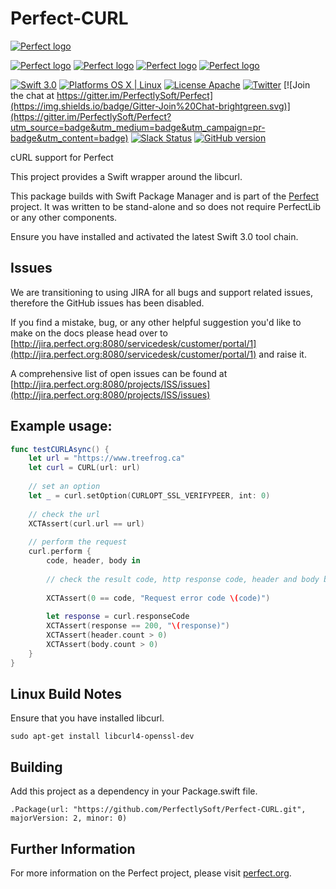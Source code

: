 # Perfect-CURL

[![Perfect logo](http://www.perfect.org/github/Perfect_GH_header_854.jpg)](http://perfect.org/get-involved.html)

[![Perfect logo](http://www.perfect.org/github/Perfect_GH_button_1_Star.jpg)](https://github.com/PerfectlySoft/Perfect)
[![Perfect logo](http://www.perfect.org/github/Perfect_GH_button_2_Git.jpg)](https://gitter.im/PerfectlySoft/Perfect)
[![Perfect logo](http://www.perfect.org/github/Perfect_GH_button_3_twit.jpg)](https://twitter.com/perfectlysoft)
[![Perfect logo](http://www.perfect.org/github/Perfect_GH_button_4_slack.jpg)](http://perfect.ly)


[![Swift 3.0](https://img.shields.io/badge/Swift-3.0-orange.svg?style=flat)](https://developer.apple.com/swift/)
[![Platforms OS X | Linux](https://img.shields.io/badge/Platforms-OS%20X%20%7C%20Linux%20-lightgray.svg?style=flat)](https://developer.apple.com/swift/)
[![License Apache](https://img.shields.io/badge/License-Apache-lightgrey.svg?style=flat)](http://perfect.org/licensing.html)
[![Twitter](https://img.shields.io/badge/Twitter-@PerfectlySoft-blue.svg?style=flat)](http://twitter.com/PerfectlySoft)
[![Join the chat at https://gitter.im/PerfectlySoft/Perfect](https://img.shields.io/badge/Gitter-Join%20Chat-brightgreen.svg)](https://gitter.im/PerfectlySoft/Perfect?utm_source=badge&utm_medium=badge&utm_campaign=pr-badge&utm_content=badge)
[![Slack Status](http://perfect.ly/badge.svg)](http://perfect.ly) [![GitHub version](https://badge.fury.io/gh/PerfectlySoft%2FPerfect-CURL.svg)](https://badge.fury.io/gh/PerfectlySoft%2FPerfect-CURL)

cURL support for Perfect



This project provides a Swift wrapper around the libcurl.

This package builds with Swift Package Manager and is part of the [Perfect](https://github.com/PerfectlySoft/Perfect) project. It was written to be stand-alone and so does not require PerfectLib or any other components.

Ensure you have installed and activated the latest Swift 3.0 tool chain.

## Issues

We are transitioning to using JIRA for all bugs and support related issues, therefore the GitHub issues has been disabled.

If you find a mistake, bug, or any other helpful suggestion you'd like to make on the docs please head over to [http://jira.perfect.org:8080/servicedesk/customer/portal/1](http://jira.perfect.org:8080/servicedesk/customer/portal/1) and raise it.

A comprehensive list of open issues can be found at [http://jira.perfect.org:8080/projects/ISS/issues](http://jira.perfect.org:8080/projects/ISS/issues)

## Example usage:

```swift
func testCURLAsync() {
    let url = "https://www.treefrog.ca"
    let curl = CURL(url: url)
    
    // set an option
    let _ = curl.setOption(CURLOPT_SSL_VERIFYPEER, int: 0)
    
    // check the url
    XCTAssert(curl.url == url)
    
    // perform the request
    curl.perform {
        code, header, body in
        
        // check the result code, http response code, header and body bytes
        
        XCTAssert(0 == code, "Request error code \(code)")
        
        let response = curl.responseCode
        XCTAssert(response == 200, "\(response)")
        XCTAssert(header.count > 0)
        XCTAssert(body.count > 0)
    }
}
```

## Linux Build Notes

Ensure that you have installed libcurl.

```
sudo apt-get install libcurl4-openssl-dev
```

## Building

Add this project as a dependency in your Package.swift file.

```
.Package(url: "https://github.com/PerfectlySoft/Perfect-CURL.git", majorVersion: 2, minor: 0)
```


## Further Information
For more information on the Perfect project, please visit [perfect.org](http://perfect.org).
